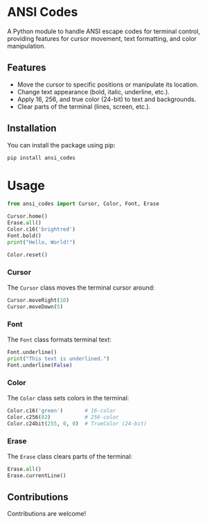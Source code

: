 # ANSI Codes

A Python module to handle ANSI escape codes for terminal control, providing features for cursor movement, text formatting, and color manipulation.

## Features

- Move the cursor to specific positions or manipulate its location.
- Change text appearance (bold, italic, underline, etc.).
- Apply 16, 256, and true color (24-bit) to text and backgrounds.
- Clear parts of the terminal (lines, screen, etc.).

## Installation

You can install the package using pip:

```bash
pip install ansi_codes
```

# Usage
```py
from ansi_codes import Cursor, Color, Font, Erase

Cursor.home()
Erase.all()
Color.c16('brightred')
Font.bold()
print("Hello, World!")

Color.reset()

```

### Cursor

The `Cursor` class moves the terminal cursor around:
```py
Cursor.moveRight(10)
Cursor.moveDown(5)
```

### Font
The `Font` class formats terminal text:
```py
Font.underline()
print("This text is underlined.")
Font.underline(False)
```

### Color
The `Color` class sets colors in the terminal:
```py
Color.c16('green')       # 16-color
Color.c256(82)           # 256-color
Color.c24bit(255, 0, 0)  # TrueColor (24-bit)
```

### Erase
The `Erase` class clears parts of the terminal:
```py
Erase.all()            
Erase.currentLine()    
```

## Contributions
Contributions are welcome!
